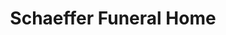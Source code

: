 ---
title: "Schaeffer Funeral Home"
url: /lehighton/schaeffer-funeral-home/
shop: funeral directors
---